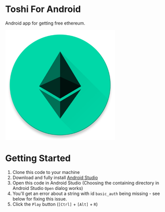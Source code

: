 Toshi For Android
========================
Android app for getting free ethereum.

<img src="./app/src/main/ic_launcher-web.png?raw=true" width="350">

Getting Started
===============

1. Clone this code to your machine
2. Download and fully install [Android Studio](https://developer.android.com/studio/index.html)
3. Open this code in Android Studio (Choosing the containing directory in Android Studio `Open` dialog works)
4. You'll get an error about a string with id `basic_auth` being missing - see below for fixing this issue.
5. Click the `Play` button (`[Ctrl]` + `[Alt]` + `R`)
